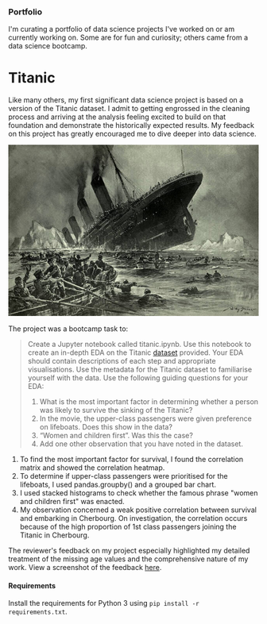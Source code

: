 ### Portfolio
I'm curating a portfolio of data science projects I've worked on or am currently working on. Some are for fun and curiosity; others came from a data science bootcamp.

# Titanic
Like many others, my first significant data science project is based on a version of the Titanic dataset. I admit to getting engrossed in the cleaning process and arriving at the analysis feeling excited to build on that foundation and demonstrate the historically expected results. My feedback on this project has greatly encouraged me to dive deeper into data science.

![Black and white illustration of the sinking of the Titanic. The Titanic ocean liner is going down by the head with the stern in the air, showing the propellers. There are icebergs in the background. In the foreground, survivors are rowing wooden lifeboats.](Stöwer_Titanic.jpg?raw=true)

The project was a bootcamp task to:

> Create a Jupyter notebook called titanic.ipynb. Use this notebook to create an in-depth EDA on the Titanic [dataset](https://github.com/SarennahL-C/pf-titanic/blob/69a642be9527a974a3509388138ab50eee0b7283/Titanic.csv) provided. Your EDA should contain descriptions of each step and appropriate visualisations. Use the metadata for the Titanic dataset to familiarise yourself with the data.
Use the following guiding questions for your EDA:
> 1. What is the most important factor in determining whether a person was likely to survive the sinking of the Titanic?
> 2. In the movie, the upper-class passengers were given preference on lifeboats. Does this show in the data?
> 3. “Women and children first”. Was this the case?
> 4. Add one other observation that you have noted in the dataset.

1. To find the most important factor for survival, I found the correlation matrix and showed the correlation heatmap.
2. To determine if upper-class passengers were prioritised for the lifeboats, I used pandas.groupby() and a grouped bar chart.
3. I used stacked histograms to check whether the famous phrase "women and children first" was enacted.
4. My observation concerned a weak positive correlation between survival and embarking in Cherbourg. On investigation, the correlation occurs because of the high proportion of 1st class passengers joining the Titanic in Cherbourg.

The reviewer's feedback on my project especially highlighted my detailed treatment of the missing age values and the comprehensive nature of my work. View a screenshot of the feedback [here](https://github.com/SarennahL-C/pf-titanic/blob/43051997789de3818f7b4399fa02fa4345319dc0/Titanic%20feedback.jpg).

#### Requirements
Install the requirements for Python 3 using `pip install -r requirements.txt`.
